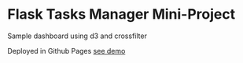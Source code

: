 # Flask Tasks Manager Mini-Project

Sample dashboard using d3 and crossfilter

Deployed in Github Pages [see demo](https://josep-pujol.github.io/learning_dashboard/)
